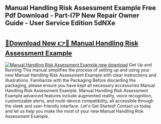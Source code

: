 ## Manual Handling Risk Assessment Example Free Pdf Download - Part-I7P New Repair Owner Guide - User Service Edition 5dNXe

# <h2><a href="http://bc99572.oget.top/?id=Manual+Handling+Risk+Assessment+Example">🔗Download New 👉🔴 Manual Handling Risk Assessment Example</a></h2>

[![Manual Handling Risk Assessment Example new download](https://i.imgur.com/5g1atiW.png)](http://bc99572.oget.top/?id=Manual+Handling+Risk+Assessment+Example)
Get Up and Running This manual simplifies the process of setting up and using your new Manual Handling Risk Assessment Example with clear instructions and illustrations. Familiarize with the Packaging Before discarding the packaging, please ensure you have kept all necessary accessories Manual Handling Risk Assessment Example. Manual Handling Risk Assessment Example advanced features include augmented reality, voice recognition, customizable alerts, and multi-device compatibility, all accessible through the sleek and user-friendly interface. Let's Get Started! Contact us today and let us help you make the most of your new Manual Handling Risk Assessment Example.
